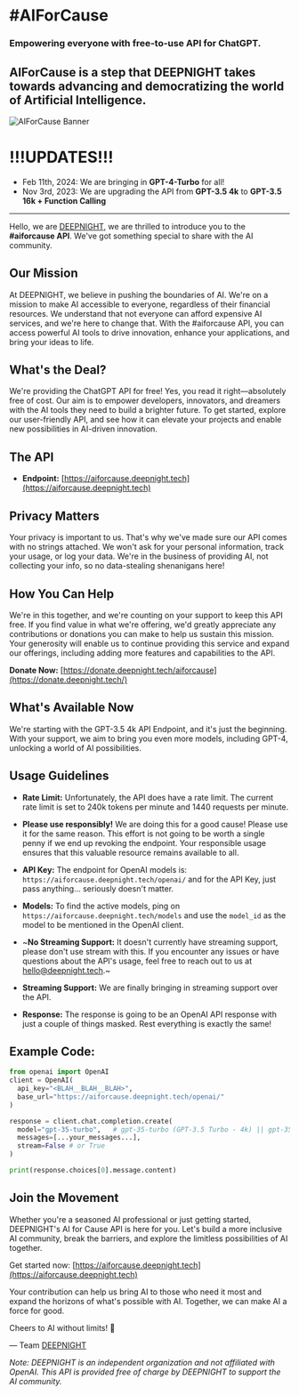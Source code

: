# #AIForCause
### Empowering everyone with free-to-use API for ChatGPT.
## AIForCause is a step that DEEPNIGHT takes towards advancing and democratizing the world of Artificial Intelligence.
![AIForCause Banner](https://github.com/deepnight-ai/aiforcause---FREE-APIs-to-AI-MODELS/blob/main/%23aiforcause.png?raw=true)

# !!!UPDATES!!!
<ul>
  <li>Feb 11th, 2024: We are bringing in <b>GPT-4-Turbo</b> for all!</li>
  <li>Nov 3rd, 2023: We are upgrading the API from <b>GPT-3.5 4k</b> to <b>GPT-3.5 16k + Function Calling</b></li>
</ul>

---

Hello, we are [DEEPNIGHT](https://deepnight.tech), we are thrilled to introduce you to the **#aiforcause API**. We've got something special to share with the AI community.

## Our Mission

At DEEPNIGHT, we believe in pushing the boundaries of AI. We're on a mission to make AI accessible to everyone, regardless of their financial resources. We understand that not everyone can afford expensive AI services, and we're here to change that. With the #aiforcause API, you can access powerful AI tools to drive innovation, enhance your applications, and bring your ideas to life.

## What's the Deal?

We're providing the ChatGPT API for free! Yes, you read it right—absolutely free of cost. Our aim is to empower developers, innovators, and dreamers with the AI tools they need to build a brighter future. To get started, explore our user-friendly API, and see how it can elevate your projects and enable new possibilities in AI-driven innovation.

## The API

- **Endpoint:** [https://aiforcause.deepnight.tech](https://aiforcause.deepnight.tech)

## Privacy Matters

Your privacy is important to us. That's why we've made sure our API comes with no strings attached. We won't ask for your personal information, track your usage, or log your data. We're in the business of providing AI, not collecting your info, so no data-stealing shenanigans here!

## How You Can Help

We're in this together, and we're counting on your support to keep this API free. If you find value in what we're offering, we'd greatly appreciate any contributions or donations you can make to help us sustain this mission. Your generosity will enable us to continue providing this service and expand our offerings, including adding more features and capabilities to the API.

**Donate Now:** [https://donate.deepnight.tech/aiforcause](https://donate.deepnight.tech/)

## What's Available Now

We're starting with the GPT-3.5 4k API Endpoint, and it's just the beginning. With your support, we aim to bring you even more models, including GPT-4, unlocking a world of AI possibilities.

## Usage Guidelines

- **Rate Limit:** Unfortunately, the API does have a rate limit. The current rate limit is set to 240k tokens per minute and 1440 requests per minute.

- **Please use responsibly!** We are doing this for a good cause! Please use it for the same reason. This effort is not going to be worth a single penny if we end up revoking the endpoint. Your responsible usage ensures that this valuable resource remains available to all.

- **API Key:** The endpoint for OpenAI models is: ```https://aiforcause.deepnight.tech/openai/``` and for the API Key, just pass anything... seriously doesn't matter.

- **Models:** To find the active models, ping on ```https://aiforcause.deepnight.tech/models``` and use the  ```model_id``` as the model to be mentioned in the OpenAI client.

- ~**No Streaming Support:** It doesn't currently have streaming support, please don't use stream with this. If you encounter any issues or have questions about the API's usage, feel free to reach out to us at [hello@deepnight.tech](mailto:hello@deepnight.tech).~

- **Streaming Support:** We are finally bringing in streaming support over the API.

- **Response:** The response is going to be an OpenAI API response with just a couple of things masked. Rest everything is exactly the same!

## Example Code:
```python
from openai import OpenAI
client = OpenAI(
  api_key="<BLAH__BLAH__BLAH>",
  base_url="https://aiforcause.deepnight.tech/openai/"
)

response = client.chat.completion.create(
  model="gpt-35-turbo",   # gpt-35-turbo (GPT-3.5 Turbo - 4k) || gpt-35-turbo-16k (GPT-3.5 Turbo 16k) || gpt-4-turbo (GPT-4 Turbo)
  messages=[...your_messages...],
  stream=False # or True
)

print(response.choices[0].message.content)
```

## Join the Movement

Whether you're a seasoned AI professional or just getting started, DEEPNIGHT's AI for Cause API is here for you. Let's build a more inclusive AI community, break the barriers, and explore the limitless possibilities of AI together.

Get started now: [https://aiforcause.deepnight.tech](https://aiforcause.deepnight.tech)

Your contribution can help us bring AI to those who need it most and expand the horizons of what's possible with AI. Together, we can make AI a force for good.

Cheers to AI without limits! 🚀

— Team [DEEPNIGHT](https://deepnight.tech)

*Note: DEEPNIGHT is an independent organization and not affiliated with OpenAI. This API is provided free of charge by DEEPNIGHT to support the AI community.*
